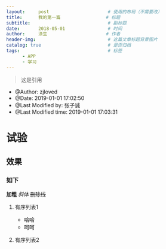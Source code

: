 ```yaml
---
layout:     post                      # 使用的布局（不需要改）
title:      我的第一篇                 # 标题 
subtitle:                             # 副标题
date:       2018-05-01                # 时间
author:     涤生                      # 作者
header-img:                           # 这篇文章标题背景图片
catalog: true                         # 是否归档
tags:                                 # 标签
      - APP
      - 学习
---
```

>这是引用
* @Author: zjloved
* @Date:   2019-01-01 17:02:50
* @Last Modified by:   张子诚
* @Last Modified time: 2019-01-01 17:03:31

# 试验
## 效果
### 如下

**加粗**
*斜体*
~~删除线~~

1. 有序列表1
   
   * 哈哈
   * 呵呵
2. 有序列表2
